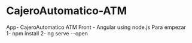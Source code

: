 # CajeroAutomatico-ATM
App- CajeroAutomatico ATM
Front - Angular using node.js
  Para empezar  
      1- npm install
      2- ng serve --open
 
